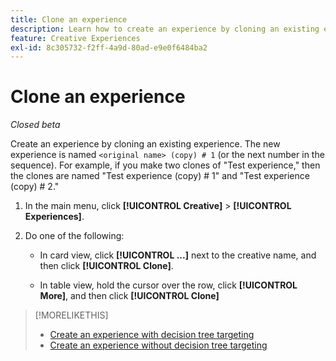 ```yaml
---
title: Clone an experience
description: Learn how to create an experience by cloning an existing experience.
feature: Creative Experiences
exl-id: 8c305732-f2ff-4a9d-80ad-e9e0f6484ba2
---
```

# Clone an experience

<!-- "Duplicate" like for creatives and bundles? If we change this, change text throughout -->

*Closed beta*

Create an experience by cloning an existing experience. The new experience is named `<original name> (copy) # 1` (or the next number in the sequence). For example, if you make two clones of "Test experience," then the clones are named "Test experience (copy) # 1" and "Test experience (copy) # 2."

1. In the main menu, click **[!UICONTROL Creative]** > **[!UICONTROL Experiences]**.

1. Do one of the following:

   * In card view, click **[!UICONTROL ...]** next to the creative name, and then click **[!UICONTROL Clone]**.
     
   * In table view, hold the cursor over the row, click **[!UICONTROL More]**, and then click **[!UICONTROL Clone]**

>[!MORELIKETHIS]
>
>* [Create an experience with decision tree targeting](experience-create-targeting.md)
>* [Create an experience without decision tree targeting](experience-create-no-targeting.md)
